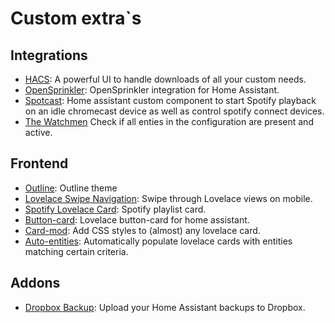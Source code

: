 # Custom extra`s

## Integrations

- [HACS](https://github.com/hacs/integration): A powerful UI to handle downloads of all your custom needs.
- [OpenSprinkler](https://github.com/vinteo/hass-opensprinkler): OpenSprinkler integration for Home Assistant.
- [Spotcast](https://github.com/fondberg/spotcast): Home assistant custom component to start Spotify playback on an idle chromecast device as well as control spotify connect devices.
- [The Watchmen](https://github.com/dummylabs/thewatchman) Check if all enties in the configuration are present and active.

## Frontend

- [Outline](https://github.com/frenck/home-assistant-theme-outline): Outline theme
- [Lovelace Swipe Navigation](https://github.com/maykar/lovelace-swipe-navigation): Swipe through Lovelace views on mobile.
- [Spotify Lovelace Card](https://github.com/custom-cards/spotify-card): Spotify playlist card.
- [Button-card](https://github.com/custom-cards/button-card): Lovelace button-card for home assistant.
- [Card-mod](https://github.com/custom-cards/button-card): Add CSS styles to (almost) any lovelace card.
- [Auto-entities](https://github.com/thomasloven/lovelace-auto-entities): Automatically populate lovelace cards with entities matching certain criteria.

## Addons

- [Dropbox Backup](https://github.com/mikevansighem/dropbox-backup): Upload your Home Assistant backups to Dropbox.
